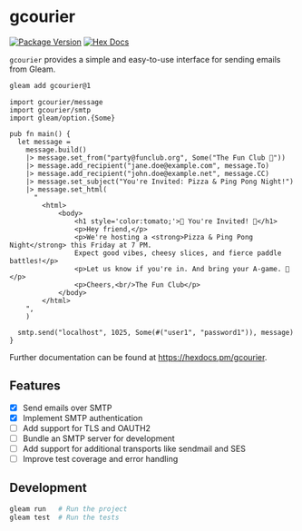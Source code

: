 # gcourier

[![Package Version](https://img.shields.io/hexpm/v/gcourier)](https://hex.pm/packages/gcourier)
[![Hex Docs](https://img.shields.io/badge/hex-docs-ffaff3)](https://hexdocs.pm/gcourier/)

`gcourier` provides a simple and easy-to-use interface for sending emails from Gleam.

```sh
gleam add gcourier@1
```

```gleam
import gcourier/message
import gcourier/smtp
import gleam/option.{Some}

pub fn main() {
  let message =
    message.build()
    |> message.set_from("party@funclub.org", Some("The Fun Club 🎉"))
    |> message.add_recipient("jane.doe@example.com", message.To)
    |> message.add_recipient("john.doe@example.net", message.CC)
    |> message.set_subject("You're Invited: Pizza & Ping Pong Night!")
    |> message.set_html(
      "
        <html>
            <body>
                <h1 style='color:tomato;'>🎈 You're Invited! 🎈</h1>
                <p>Hey friend,</p>
                <p>We're hosting a <strong>Pizza & Ping Pong Night</strong> this Friday at 7 PM. 
                Expect good vibes, cheesy slices, and fierce paddle battles!</p>
                <p>Let us know if you're in. And bring your A-game. 🏓</p>
                <p>Cheers,<br/>The Fun Club</p>
            </body>
        </html>
    ",
    )

  smtp.send("localhost", 1025, Some(#("user1", "password1")), message)
}
```

Further documentation can be found at <https://hexdocs.pm/gcourier>.

## Features

- [x] Send emails over SMTP
- [x] Implement SMTP authentication  
- [ ] Add support for TLS and OAUTH2
- [ ] Bundle an SMTP server for development
- [ ] Add support for additional transports like sendmail and SES
- [ ] Improve test coverage and error handling

## Development

```sh
gleam run   # Run the project
gleam test  # Run the tests
```
